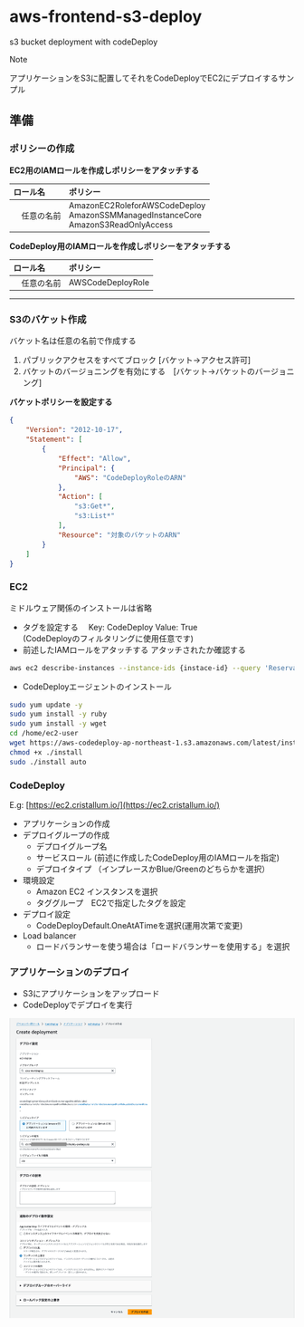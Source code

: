 # aws-frontend-s3-deploy

s3 bucket deployment with codeDeploy

> [!NOTE]
> 
> アプリケーションをS3に配置してそれをCodeDeployでEC2にデプロイするサンプル

## 準備

### ポリシーの作成
**EC2用のIAMロールを作成しポリシーをアタッチする**

| ロール名 | ポリシー |
|:----- |:----- |
|　任意の名前 | AmazonEC2RoleforAWSCodeDeploy <br>AmazonSSMManagedInstanceCore <br>AmazonS3ReadOnlyAccess  |

**CodeDeploy用のIAMロールを作成しポリシーをアタッチする**

| ロール名 | ポリシー |
|:----- |:----- |
|　任意の名前 | AWSCodeDeployRole |
---
### S3のバケット作成
バケット名は任意の名前で作成する
1. パブリックアクセスをすべてブロック [バケット→アクセス許可]
2. バケットのバージョニングを有効にする　[バケット→バケットのバージョニング]

**バケットポリシーを設定する**

```json
{
    "Version": "2012-10-17",
    "Statement": [
        {
            "Effect": "Allow",
            "Principal": {
                "AWS": "CodeDeployRoleのARN"
            },
            "Action": [
                "s3:Get*",
                "s3:List*"
            ],
            "Resource": "対象のバケットのARN"
        }
    ]
}
```

### EC2
ミドルウェア関係のインストールは省略

- タグを設定する　
Key: CodeDeploy Value: True <br>(CodeDeployのフィルタリングに使用任意です)
- 前述したIAMロールをアタッチする
アタッチされたか確認する
```bash
aws ec2 describe-instances --instance-ids {instace-id} --query 'Reservations[].Instances[].IamInstanceProfile.Arn'
```
- CodeDeployエージェントのインストール
```bash
sudo yum update -y
sudo yum install -y ruby
sudo yum install -y wget
cd /home/ec2-user
wget https://aws-codedeploy-ap-northeast-1.s3.amazonaws.com/latest/install
chmod +x ./install
sudo ./install auto
```


### CodeDeploy

E.g: [https://ec2.cristallum.io/](https://ec2.cristallum.io/)

- アプリケーションの作成
- デプロイグループの作成
    - デプロイグループ名
    - サービスロール (前述に作成したCodeDeploy用のIAMロールを指定)
    - デプロイタイプ （インプレースかBlue/Greenのどちらかを選択）
- 環境設定
    - Amazon EC2 インスタンスを選択
    - タググループ　EC2で指定したタグを設定
- デプロイ設定
    - CodeDeployDefault.OneAtATimeを選択(運用次第で変更)
- Load balancer
  - ロードバランサーを使う場合は「ロードバランサーを使用する」を選択

### アプリケーションのデプロイ
- S3にアプリケーションをアップロード
- CodeDeployでデプロイを実行

![デプロイの設定](img/ss.png)

